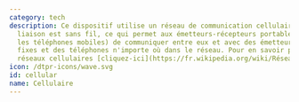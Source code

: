 ```yaml
---
category: tech
description: Ce dispositif utilise un réseau de communication cellulaire où la derniére
  liaison est sans fil, ce qui permet aux émetteurs-récepteurs portables (par exemple,
  les téléphones mobiles) de communiquer entre eux et avec des émetteurs-récepteurs
  fixes et des téléphones n'importe où dans le réseau. Pour en savoir plus sur les
  réseaux cellulaires [cliquez-ici](https://fr.wikipedia.org/wiki/Réseau_de_téléphonie_mobile)
icon: /dtpr-icons/wave.svg
id: cellular
name: Cellulaire
---
```

